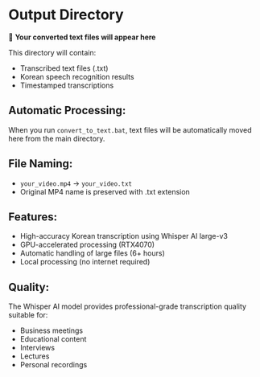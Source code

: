 # Output Directory

📁 **Your converted text files will appear here**

This directory will contain:
- Transcribed text files (.txt)
- Korean speech recognition results
- Timestamped transcriptions

## Automatic Processing:
When you run `convert_to_text.bat`, text files will be automatically moved here from the main directory.

## File Naming:
- `your_video.mp4` → `your_video.txt`
- Original MP4 name is preserved with .txt extension

## Features:
- High-accuracy Korean transcription using Whisper AI large-v3
- GPU-accelerated processing (RTX4070)
- Automatic handling of large files (6+ hours)
- Local processing (no internet required)

## Quality:
The Whisper AI model provides professional-grade transcription quality suitable for:
- Business meetings
- Educational content
- Interviews
- Lectures
- Personal recordings